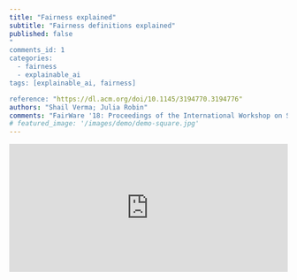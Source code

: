 ```yaml
---
title: "Fairness explained"
subtitle: "Fairness definitions explained"
published: false
"
comments_id: 1
categories:
  - fairness
  - explainable_ai
tags: [explainable_ai, fairness]

reference: "https://dl.acm.org/doi/10.1145/3194770.3194776"
authors: "Shail Verma; Julia Robin"
comments: "FairWare '18: Proceedings of the International Workshop on Software Fairness"
# featured_image: '/images/demo/demo-square.jpg'
---
```


<iframe src="https://open.spotify.com/embed/show/7bnalsMIGlbmQYZtqrf36d?t=0" width="100%" height="232" frameBorder="0" allowtransparency="true" allow="encrypted-media"></iframe>

